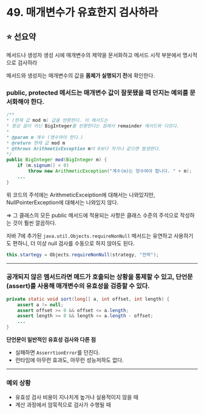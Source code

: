 # 49. 매개변수가 유효한지 검사하라

## ⭐ 선요약

메서드나 생성자 생성 시에 매개변수의 제약을 문서화하고 메서드 시작 부분에서 명시적으로 검사하라

메서드와 생성자는 매개변수의 값을 **몸체가 실행되기 전**에 확인한다.

### public, protected 메서드는 매개변수 값이 잘못됐을 때 던지는 예외를 문서화해야 한다.

```java
/**
* (현재 값 mod m) 값을 반환한다. 이 메서드는 
* 항상 음이 아닌 BigInteger를 반환한다는 점에서 remainder 메서드와 다르다.
*
* @param m 계수 (앵수여야 한다.)
* @return 현재 값 mod m
* @throws ArithmeticException m이 0보다 작거나 같으면 발생한다.
*/
public BigInteger mod(BigInteger m) {
    if (m.signum() < 0)
        throw new ArithmeticException("계수(m)는 양수여야 합니다. " + m);
    ...
}
```

위 코드의 주석에는 ArithmeticExceiption에 대해서는 나와있지만, NullPointerException에 대해서는 나와있지 않다.

⇒ 그 클래스의 모든 public 메서드에 적용되는 사항은 클래스 수준의 주석으로 작성하는 것이 훨씬 깔끔하다.

자바 7에 추가된 `java.util.Objects.requireNonNull` 메서드는 유연하고 사용하기도 편하니, 더 이상 null 검사를 수동으로 하지 않아도 된다.

```java
this.startegy = Objects.requireNonNull(strategy, "전략");
```

---

### 공개되지 않은 멤서드라면 메드가 호출되는 상황을 통제할 수 있고, 단언문(assert)를 사용해 매개변수의 유효성을 검증할 수 있다.

```java
private static void sort(long[] a, int offset, int length) {
    assert a != null;
    assert offset >= 0 && offset <= a.length;
    assert length >= 0 && length <= a.length - offset;
    ...
}
```

**단언문이 일반적인 유효성 검사와 다른 점**

- 실패하면 `AsserrtionError`를 던진다.
- 런타임에 아무런 효과도, 아무런 성능저하도 없다.

---

### 예외 상황

- 유효성 검사 비용이 지나치게 높거나 실용적이지 않을 때
- 계산 과정에서 암묵적으로 검사가 수행될 때
